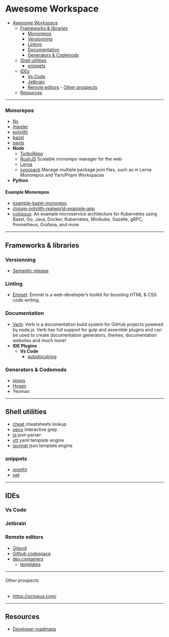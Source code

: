 # Awesome Workspace

- [Awesome Workspace](#awesome-workspace)
  - [Frameworks \& libraries](#frameworks--libraries)
    - [Monorepos](#monorepos)
    - [Versionning](#versionning)
    - [Linting](#linting)
    - [Documentation](#documentation)
    - [Generators \& Codemods](#generators--codemods)
  - [Shell utilities](#shell-utilities)
    - [snippets](#snippets)
  - [IDEs](#ides)
    - [Vs Code](#vs-code)
    - [Jetbrain](#jetbrain)
    - [Remote editors](#remote-editors)
          - [Other prospects](#other-prospects)
  - [Resources](#resources)

----------------------------------------------------------------------------------------

### Monorepos

- [Nx](https://nx.dev/)
- [jhipster](https://www.jhipster.tech/installation/)
- [polylith](https://polylith.gitbook.io/polylith/)
- [bazel](https://bazel.build/)
- [pants](https://semaphoreci.com/blog/building-python-projects-with-pants)
- **Node**
    - [TurboRepo](https://turborepo.org/)
    - [RushJS](https://rushjs.io/) Scalable monorepo manager for the web
    - [Lerna](/)
    - [syncpack](https://github.com/JamieMason/syncpack) Manage multiple package.json files, such as in Lerna Monorepos and Yarn/Pnpm Workspaces
- **Python**

#### Example Monorepos

- [example-bazel-monorepo](https://github.com/thundergolfer/example-bazel-monorepo)
- [clojure-polylith-realworld-example-app](https://github.com/furkan3ayraktar/clojure-polylith-realworld-example-app)
- [colossus](https://github.com/lucperkins/colossus): An example microservice architecture for Kubernetes using Bazel, Go, Java, Docker, Kubernetes, Minikube, Gazelle, gRPC, Prometheus, Grafana, and more

----------------------------------------------------------------------------------------

## Frameworks & libraries

### Versionning

- [Semantic release](https://github.com/semantic-release/semantic-release/blob/master/docs/usage/installation.md#installation)

### Linting

- [Emmet](https://github.com/emmetio/emmet#readme): Emmet is a web-developer’s toolkit for boosting HTML & CSS code writing.

### Documentation

- [Verb](https://github.com/verbose/verb/tree/dev): Verb is a documentation build system for GitHub projects powered by node.js. Verb has full support for gulp and assemble plugins and can be used to create documentation generators, themes, documentation websites and much more!
- **IDE Plugins**
  - **Vs Code**
    - [autodocstring](awesome-lists/njpwerner.autodocstring)

### Generators & Codemods

- [plopjs](https://github.com/plopjs/plop)
- [Hygen](/)
- Yeoman

----------------------------------------------------------------------------------------

## Shell utilities

- [cheat](https://github.com/alexanderepstein/Bash-Snippets/blob/master/cheat/cheat) cheatsheets lookup
- [peco](./awesome-lists) Interactive grep
- [jq](./awesome-lists) json parser
- [ytt](./awesome-lists) yaml template engine
- [jsonnet](./awesome-lists) json template engine

### snippets

- [snipKit](https://lemoony.github.io/snipkit/v1.3.1/)
- [pet](awesome-lists/pet)

----------------------------------------------------------------------------------------

## IDEs

### Vs Code

### Jetbrain

### Remote editors

- [Gitpod]()
- [Github codespace]()
- [dev.containers]()
  - [templates](https://github.com/devcontainers/templates/tree/main/src)

----------------------------------------------------------------------------------------

###### Other prospects

- <https://octopus.com/>

----------------------------------------------------------------------------------------

## Resources

- [Developer roadmaps](https://roadmap.sh/)
